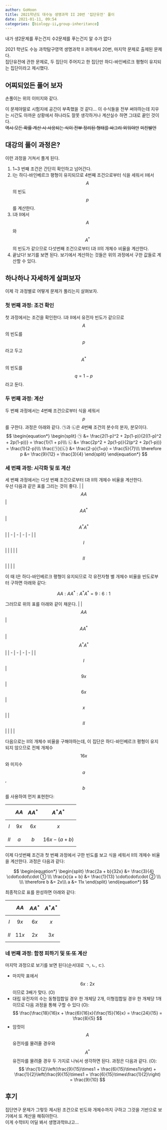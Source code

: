 ```yaml
---
author: GoHoon
title: 2021학년도 대수능 생명과학 II 20번 '집단유전' 풀이
date: 2021-01-11, 09:54
categories: [biology-ii,group-inheritance]
---
```

내가 생2문제를 푸는건지 수2문제를 푸는건지 알 수가 없다     
<!-- Excerpt -->
2021 학년도 수능 과학탐구영역 생명과학 II 과목에서 20번, 마지막 문제로 출제된 문제다.   
집단유전에 관한 문제로, 두 집단이 주어지고 한 집단만 하디-바인베르크 평형이 유지되는 집단이라고 제시했다.   

## 어찌되었든 풀어 보자
손풀이는 위의 이미지와 같다.

이 문제야말로 시험지에 공간이 부족했을 것 같다... 이 수식들을 전부 써야하는데 지우는 시간도 아까운 상황에서 하나라도 잘못 생각하거나 계산실수 하면 그대로 끝인 것이다.   
~~역시 모든 확률 계산 시 사용되는 식이 전부 정리된 형태를 싸그리 외워야만~~ ~~미친발언~~

## 대강의 풀이 과정은?
이런 과정을 거쳐서 풀게 된다.   
1. 1~3 번째 조건은 간단히 확인하고 넘어간다.
2. I는 하디-바인베르크 평형이 유지되므로 4번째 조건으로부터 식을 세워서 I에서 $$A$$의 빈도 $$p$$를 계산한다.
3. I과 II에서 $$A$$와 $$A^*$$의 빈도가 같으므로 다섯번째 조건으로부터 I과 II의 개체수 비율을 계산한다.
4. 끝났다! 보기를 보면 된다. 보기에서 계산하는 것들은 위의 과정에서 구한 값들로 계산할 수 있다.

## 하나하나 자세하게 살펴보자
이제 각 과정별로 어떻게 문제가 풀리는지 살펴보자.   

### 첫 번째 과정: 조건 확인
첫 과정에서는 조건을 확인한다. I과 II에서 유전자 빈도가 같으므로 $$A$$의 빈도를 $$p$$라고 두고 $$A^*$$의 빈도를 $$q = 1 - p$$라고 둔다.

### 두 번째 과정: 계산
두 번째 과정에서는 4번째 조건으로부터 식을 세워서 $$p$$를 구한다. 과정은 아래와 같다. ㉠과 ㉡은 4번째 조건의 분수의 분자, 분모이다.
$$
\begin{equation*}
\begin{split}
㉠ &= \frac{2(1-p)^2 + 2p(1-p)}{2((1-p)^2 + 2p(1-p))} = \frac{1}{1 + p}\\\
㉡ &= \frac{2p^2 + 2p(1-p)}{2(p^2 + 2p(1-p))} = \frac{1}{2-p}\\\
\frac{㉠}{㉡} &= \frac{2-p}{1+p} = \frac{5}{7}\\\
\therefore p &= \frac{9}{12} = \frac{3}{4}
\end{split}
\end{equation*}
$$

### 세 번째 과정: 시각화 및 ~~또~~ 계산
세 번째 과정에서는 다섯 번째 조건으로부터 I과 II의 개체수 비율을 계산한다.   
우선 다음과 같은 표를 그리는 것이 좋다.
| | $$AA$$ | $$AA^*$$ | $$A^*A^*$$ |
| - | - | - | - |
| $$I$$  |  |  |  |
| $$II$$ |  |  |  |

이 때 I은 하디-바인베르크 평형이 유지되므로 각 유전자형 별 개체수 비율을 빈도로부터 구하면 아래와 같다:

$$ AA : AA^* : A^*A^* = 9 : 6 : 1 $$

그러므로 위의 표를 아래와 같이 채운다.
| | $$AA$$ | $$AA^*$$ | $$A^*A^*$$ |
| - | - | - | - |
| $$I$$ | $$9x$$ | $$6x$$ | $$x$$ |
| $$II$$ |  |  |  |

다음으로는 II의 개체수 비율을 구해야하는데, 이 집단은 하디-바인베르크 평형이 유지되지 않으므로 전체 개체수 $$16x$$와 미지수 $$a$$, $$b$$를 사용하여 먼저 표현한다:

| | $$AA$$ | $$AA^*$$ | $$A^*A^*$$ |
| - | - | - | - |
| $$I$$ | $$9x$$ | $$6x$$ | $$x$$ |
| $$II$$ | $$a$$ | $$b$$ | $$16x - (a + b)$$ |

이제 다섯번째 조건과 첫 번째 과정에서 구한 빈도를 보고 식을 세워서 II의 개체수 비율을 계산한다. 과정은 다음과 같다:   

$$
\begin{equation*}
\begin{split}
\frac{2a + b}{32x} &= \frac{3}{4} \cdot\cdot\cdot ① \\\
\frac{x}{a + b} &= \frac{1}{13} \cdot\cdot\cdot ② \\\
\\\
\therefore b &= 2x\\\
a &= 11x
\end{split}
\end{equation*}
$$

최종적으로 표를 완성하면 아래와 같다:

| | $$AA$$ | $$AA^*$$ | $$A^*A^*$$ |
| - | - | - | - |
| $$I$$ | $$9x$$ | $$6x$$ | $$x$$ |
| $$II$$ | $$11x$$ | $$2x$$ | $$3x$$ |
 
### 네 번째 과정: 함정 피하기 및 ~~또 또~~ 계산
마지막 과정으로 보기를 보면 된다(순서대로 ㄱ, ㄴ, ㄷ).   
- 마지막 표에서 $$6x : 2x$$이므로 3배가 맞다. (O)
- 대립 유전자의 수는 동형접합일 경우 한 개체당 2개, 이형접합일 경우 한 개체당 1개이므로 다음 과정을 통해 구할 수 있다 (O):  
  $$ \frac{\frac{18}{16}x + \frac{6}{16}x}{\frac{15}{16}x} = \frac{24}{15} = \frac{8}{5} $$
- 암컷이 $$A$$유전자를 물려줄 경우와 $$A^*$$유전자를 물려줄 경우 두 가지로 나눠서 생각하면 된다. 과정은 다음과 같다. (O):  
  $$ \frac{1}{2}\left(\frac{9}{15}\times1 + \frac{6}{15}\times1\right) + \frac{1}{2}\left(\frac{9}{15}\times1 + \frac{6}{15}\times\frac{1}{2}\right) = \frac{9}{10} $$</div>

## 후기
집단연구 문제가 그렇듯 제시된 조건으로 빈도와 개체수까지 구하고 그것을 기반으로 보기에서 또 계산을 해줘야한다.  
이게 수학II지 어딜 봐서 생명과학II냐고...  
